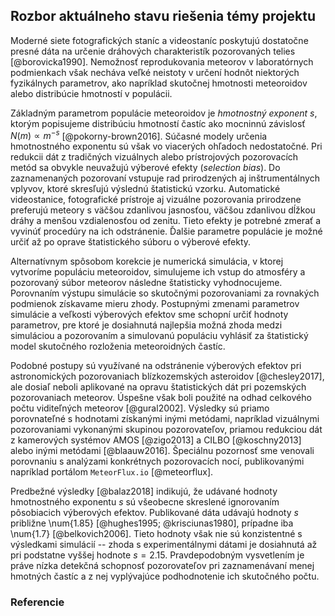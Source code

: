 ## Rozbor aktuálneho stavu riešenia témy projektu
Moderné siete fotografických staníc a videostaníc poskytujú dostatočne presné dáta na
určenie dráhových charakteristík pozorovaných telies [@borovicka1990].
Nemožnosť reprodukovania meteorov v laboratórnych podmienkach
však necháva veľké neistoty v určení hodnôt niektorých fyzikálnych
parametrov, ako napríklad skutočnej hmotnosti meteoroidov alebo distribúcie hmotností
v populácii.

Základným parametrom populácie meteoroidov je _hmotnostný exponent_ $s$,
ktorým popisujeme distribúciu hmotností častíc ako mocninnú závislosť $N(m) \propto m^{-s}$ [@pokorny-brown2016].
Súčasné modely určenia hmotnostného exponentu sú však vo viacerých ohľadoch nedostatočné.
Pri redukcii dát z tradičných vizuálnych alebo prístrojových pozorovacích metód sa obvykle neuvažujú výberové efekty (_selection bias_).
Do zaznamenaných pozorovaní vstupuje rad prirodzených aj inštrumentálnych vplyvov, ktoré skresľujú výslednú štatistickú vzorku.
Automatické videostanice, fotografické prístroje aj vizuálne pozorovania prirodzene
preferujú meteory s väčšou zdanlivou jasnosťou, väčšou zdanlivou dĺžkou dráhy a menšou vzdialenosťou od zenitu.
Tieto efekty je potrebné zmerať a vyvinúť procedúry na ich odstránenie. Ďalšie parametre
populácie je možné určiť až po oprave štatistického súboru o výberové efekty.

Alternatívnym spôsobom korekcie je numerická simulácia, v ktorej vytvoríme populáciu
meteoroidov, simulujeme ich vstup do atmosféry a pozorovaný súbor meteorov následne štatisticky vyhodnocujeme.
Porovnaním výstupu simulácie so skutočnými pozorovaniami za rovnakých podmienok získavame mieru zhody.
Postupnými zmenami parametrov simulácie a veľkosti výberových efektov sme schopní určiť hodnoty parametrov,
pre ktoré je dosiahnutá najlepšia možná zhoda medzi simuláciou a pozorovaním a simulovanú populáciu vyhlásiť za
štatistický model skutočného rozloženia meteoroidných častíc.

Podobné postupy sú využívané na odstránenie výberových efektov pri astronomických pozorovaniach
blízkozemských asteroidov [@chesley2017], ale dosiaľ neboli aplikované na opravu štatistických
dát pri pozemských pozorovaniach meteorov. Úspešne však boli použité na odhad
celkového počtu viditeľných meteorov [@gural2002].
Výsledky sú priamo porovnateľné s hodnotami získanými inými metódami, napríklad
vizuálnymi pozorovaniami vykonanými skupinou pozorovateľov, priamou
redukciou dát z kamerových systémov AMOS [@zigo2013] a CILBO [@koschny2013]
alebo inými metódami [@blaauw2016].
Špeciálnu pozornosť sme venovali porovnaniu s analýzami konkrétnych pozorovacích nocí,
publikovanými napríklad portálom `MeteorFlux.io` [@meteorflux].

Predbežné výsledky [@balaz2018] indikujú, že udávané hodnoty hmotnostného exponentu $s$ sú všeobecne skreslené ignorovaním
pôsobiacich výberových efektov. Publikované dáta udávajú hodnoty $s$ približne \num{1.85} [@hughes1995; @krisciunas1980],
prípadne iba \num{1.7} [@belkovich2006]. Tieto hodnoty však nie sú konzistentné s výsledkami simulácií -- zhoda
s experimentálnymi dátami je dosiahnutá až pri podstatne vyššej hodnote $s = \num{2.15}$.
Pravdepodobným vysvetlením je práve nízka detekčná schopnosť pozorovateľov pri zaznamenávaní menej hmotných častíc
a z nej vyplývajúce podhodnotenie ich skutočného počtu.

### Referencie
